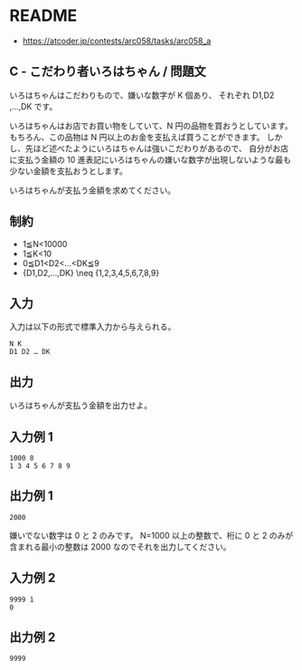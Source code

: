 # README
- <https://atcoder.jp/contests/arc058/tasks/arc058_a>
## C - こだわり者いろはちゃん / 問題文
いろはちゃんはこだわりもので、嫌いな数字が K 個あり、
それぞれ D1​,D2​,...,DK​ です。

いろはちゃんはお店でお買い物をしていて、N 円の品物を買おうとしています。
もちろん、この品物は N 円以上のお金を支払えば買うことができます。
しかし、先ほど述べたようにいろはちゃんは強いこだわりがあるので、
自分がお店に支払う金額の 10 進表記にいろはちゃんの嫌いな数字が出現しないような最も少ない金額を支払おうとします。

いろはちゃんが支払う金額を求めてください。
## 制約
- 1≦N<10000
- 1≦K<10
- 0≦D1​<D2​<…<DK​≦9
- {D1​,D2​,...,DK​} \neq {1,2,3,4,5,6,7,8,9}
## 入力
入力は以下の形式で標準入力から与えられる。

```
N K
D1 D2​ … DK
```
## 出力
いろはちゃんが支払う金額を出力せよ。
## 入力例 1
```
1000 8
1 3 4 5 6 7 8 9
```
## 出力例 1
```
2000
```

嫌いでない数字は 0 と 2 のみです。
N=1000 以上の整数で、桁に 0 と 2 のみが含まれる最小の整数は 2000 なのでそれを出力してください。
## 入力例 2
```
9999 1
0
```
## 出力例 2
```
9999
```
